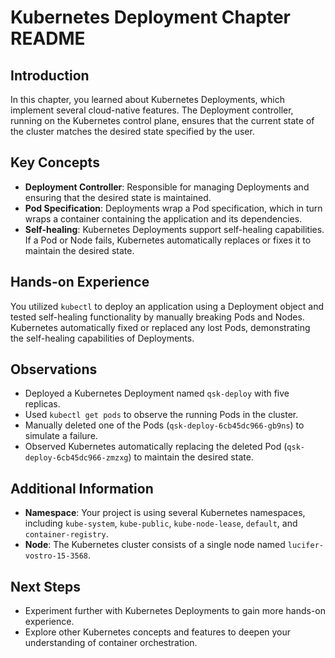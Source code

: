 # Kubernetes Deployment Chapter README

## Introduction
In this chapter, you learned about Kubernetes Deployments, which implement several cloud-native features. The Deployment controller, running on the Kubernetes control plane, ensures that the current state of the cluster matches the desired state specified by the user.

## Key Concepts
- **Deployment Controller**: Responsible for managing Deployments and ensuring that the desired state is maintained.
- **Pod Specification**: Deployments wrap a Pod specification, which in turn wraps a container containing the application and its dependencies.
- **Self-healing**: Kubernetes Deployments support self-healing capabilities. If a Pod or Node fails, Kubernetes automatically replaces or fixes it to maintain the desired state.

## Hands-on Experience
You utilized `kubectl` to deploy an application using a Deployment object and tested self-healing functionality by manually breaking Pods and Nodes. Kubernetes automatically fixed or replaced any lost Pods, demonstrating the self-healing capabilities of Deployments.

## Observations
- Deployed a Kubernetes Deployment named `qsk-deploy` with five replicas.
- Used `kubectl get pods` to observe the running Pods in the cluster.
- Manually deleted one of the Pods (`qsk-deploy-6cb45dc966-gb9ns`) to simulate a failure.
- Observed Kubernetes automatically replacing the deleted Pod (`qsk-deploy-6cb45dc966-zmzxg`) to maintain the desired state.

## Additional Information
- **Namespace**: Your project is using several Kubernetes namespaces, including `kube-system`, `kube-public`, `kube-node-lease`, `default`, and `container-registry`.
- **Node**: The Kubernetes cluster consists of a single node named `lucifer-vostro-15-3568`.

## Next Steps
- Experiment further with Kubernetes Deployments to gain more hands-on experience.
- Explore other Kubernetes concepts and features to deepen your understanding of container orchestration.
